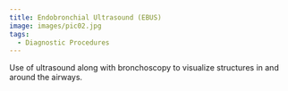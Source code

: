 ```yaml
---
title: Endobronchial Ultrasound (EBUS)
image: images/pic02.jpg
tags:
  - Diagnostic Procedures
---
```

Use of ultrasound along with bronchoscopy to visualize structures in and around the airways.